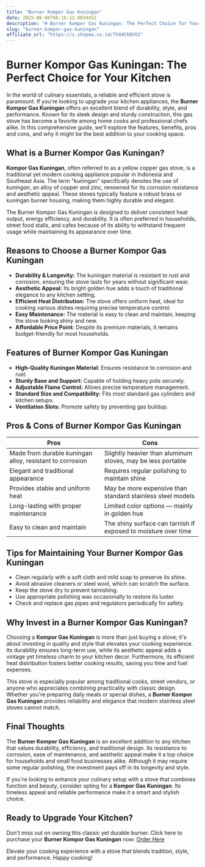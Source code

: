 ```yaml
---
title: "Burner Kompor Gas Kuningan"
date: 2025-06-06T08:16:12.003445Z
description: "# Burner Kompor Gas Kuningan: The Perfect Choice for Your Kitchen..."
slug: "burner-kompor-gas-kuningan"
affiliate_url: "https://s.shopee.co.id/7V44C68VX2"
---
```

# Burner Kompor Gas Kuningan: The Perfect Choice for Your Kitchen

In the world of culinary essentials, a reliable and efficient stove is paramount. If you're looking to upgrade your kitchen appliances, the **Burner Kompor Gas Kuningan** offers an excellent blend of durability, style, and performance. Known for its sleek design and sturdy construction, this gas stove has become a favorite among home cooks and professional chefs alike. In this comprehensive guide, we'll explore the features, benefits, pros and cons, and why it might be the best addition to your cooking space.

## What is a Burner Kompor Gas Kuningan?

**Kompor Gas Kuningan**, often referred to as a yellow copper gas stove, is a traditional yet modern cooking appliance popular in Indonesia and Southeast Asia. The term "kuningan" specifically denotes the use of *kuningan*, an alloy of copper and zinc, renowned for its corrosion resistance and aesthetic appeal. These stoves typically feature a robust brass or kuningan burner housing, making them highly durable and elegant.

The Burner Kompor Gas Kuningan is designed to deliver consistent heat output, energy efficiency, and durability. It is often preferred in households, street food stalls, and cafes because of its ability to withstand frequent usage while maintaining its appearance over time.

## Reasons to Choose a Burner Kompor Gas Kuningan

- **Durability & Longevity:** The kuningan material is resistant to rust and corrosion, ensuring the stove lasts for years without significant wear.
- **Aesthetic Appeal:** Its bright golden hue adds a touch of traditional elegance to any kitchen setting.
- **Efficient Heat Distribution:** The stove offers uniform heat, ideal for cooking various dishes requiring precise temperature control.
- **Easy Maintenance:** The material is easy to clean and maintain, keeping the stove looking shiny and new.
- **Affordable Price Point:** Despite its premium materials, it remains budget-friendly for most households.

## Features of Burner Kompor Gas Kuningan

- **High-Quality Kuningan Material:** Ensures resistance to corrosion and rust.
- **Sturdy Base and Support:** Capable of holding heavy pots securely.
- **Adjustable Flame Control:** Allows precise temperature management.
- **Standard Size and Compatibility:** Fits most standard gas cylinders and kitchen setups.
- **Ventilation Slots:** Promote safety by preventing gas buildup.

## Pros & Cons of Burner Kompor Gas Kuningan

| **Pros** | **Cons** |
|--------------|--------------|
| Made from durable kuningan alloy, resistant to corrosion | Slightly heavier than aluminum stoves, may be less portable |
| Elegant and traditional appearance | Requires regular polishing to maintain shine |
| Provides stable and uniform heat | May be more expensive than standard stainless steel models |
| Long-lasting with proper maintenance | Limited color options — mainly in golden hue |
| Easy to clean and maintain | The shiny surface can tarnish if exposed to moisture over time |

## Tips for Maintaining Your Burner Kompor Gas Kuningan

- Clean regularly with a soft cloth and mild soap to preserve its shine.
- Avoid abrasive cleaners or steel wool, which can scratch the surface.
- Keep the stove dry to prevent tarnishing.
- Use appropriate polishing wax occasionally to restore its luster.
- Check and replace gas pipes and regulators periodically for safety.

## Why Invest in a Burner Kompor Gas Kuningan?

Choosing a **Kompor Gas Kuningan** is more than just buying a stove; it's about investing in quality and style that elevates your cooking experience. Its durability ensures long-term use, while its aesthetic appeal adds a vintage yet timeless charm to your kitchen decor. Furthermore, its efficient heat distribution fosters better cooking results, saving you time and fuel expenses.

This stove is especially popular among traditional cooks, street vendors, or anyone who appreciates combining practicality with classic design. Whether you're preparing daily meals or special dishes, a **Burner Kompor Gas Kuningan** provides reliability and elegance that modern stainless steel stoves cannot match.

## Final Thoughts

The **Burner Kompor Gas Kuningan** is an excellent addition to any kitchen that values durability, efficiency, and traditional design. Its resistance to corrosion, ease of maintenance, and aesthetic appeal make it a top choice for households and small food businesses alike. Although it may require some regular polishing, the investment pays off in its longevity and style.

If you're looking to enhance your culinary setup with a stove that combines function and beauty, consider opting for a **Kompor Gas Kuningan**. Its timeless appeal and reliable performance make it a smart and stylish choice.

## Ready to Upgrade Your Kitchen?

Don't miss out on owning this classic yet durable burner. Click here to purchase your **Burner Kompor Gas Kuningan** now: [Order Here](https://s.shopee.co.id/7V44C68VX2)

Elevate your cooking experience with a stove that blends tradition, style, and performance. Happy cooking!